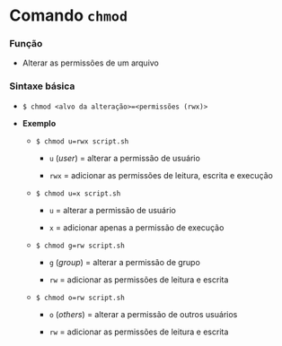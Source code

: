 # Comando `chmod`

### Função

* Alterar as permissões de um arquivo

### Sintaxe básica

* `$ chmod <alvo da alteração>=<permissões (rwx)>`

* **Exemplo**

  * `$ chmod u=rwx script.sh`

    * `u` (*user*) = alterar a permissão de usuário

    * `rwx` = adicionar as permissões de leitura, escrita e execução

  * `$ chmod u=x script.sh`

    * `u` = alterar a permissão de usuário

    * `x` = adicionar apenas a permissão de execução

  * `$ chmod g=rw script.sh`

    * `g` (*group*) = alterar a permissão de grupo

    * `rw` = adicionar as permissões de leitura e escrita

  * `$ chmod o=rw script.sh`

    * `o` (*others*) = alterar a permissão de outros usuários

    * `rw` = adicionar as permissões de leitura e escrita